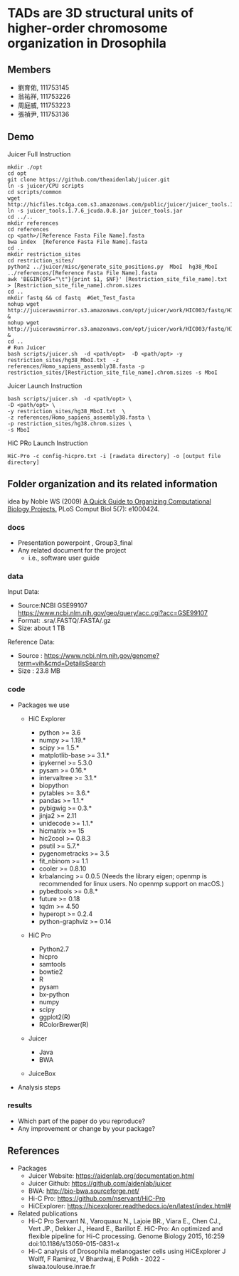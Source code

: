 # TADs are 3D structural units of higher-order chromosome organization in Drosophila
## Members
* 劉育佑, 111753145
* 翁祐祥, 111753226
* 周庭威, 111753223
* 張禎尹, 111753136

## Demo 

Juicer Full Instruction
```
mkdir ./opt 
cd opt
git clone https://github.com/theaidenlab/juicer.git
ln -s juicer/CPU scripts
cd scripts/common
wget http://hicfiles.tc4ga.com.s3.amazonaws.com/public/juicer/juicer_tools.1.7.6_jcuda.0.8.jar
ln -s juicer_tools.1.7.6_jcuda.0.8.jar juicer_tools.jar
cd ../..
mkdir references
cd references 
cp <path>/[Reference Fasta File Name].fasta  
bwa index  [Reference Fasta File Name].fasta
cd ..
mkdir restriction_sites
cd restriction_sites/
python2 ../juicer/misc/generate_site_positions.py  MboI  hg38_MboI ../references/[Reference Fasta File Name].fasta 
awk 'BEGIN{OFS="\t"}{print $1, $NF}' [Restriction_site_file_name].txt > [Restriction_site_file_name].chrom.sizes
cd ..
mkdir fastq && cd fastq  #Get_Test_fasta
nohup wget http://juicerawsmirror.s3.amazonaws.com/opt/juicer/work/HIC003/fastq/HIC003_S2_L001_R1_001.fastq.gz &
nohup wget http://juicerawsmirror.s3.amazonaws.com/opt/juicer/work/HIC003/fastq/HIC003_S2_L001_R2_001.fastq.gz &
cd ..
# Run Juicer
bash scripts/juicer.sh  -d <path/opt>  -D <path/opt> -y restriction_sites/hg38_MboI.txt  -z references/Homo_sapiens_assembly38.fasta -p restriction_sites/[Restriction_site_file_name].chrom.sizes -s MboI 
```

Juicer Launch Instruction
```
bash scripts/juicer.sh  -d <path/opt> \
-D <path/opt> \
-y restriction_sites/hg38_MboI.txt  \
-z references/Homo_sapiens_assembly38.fasta \
-p restriction_sites/hg38.chrom.sizes \
-s MboI 
```


HiC PRo Launch Instruction
```
HiC-Pro -c config-hicpro.txt -i [rawdata directory] -o [output file directory]
```




## Folder organization and its related information
idea by Noble WS (2009) [A Quick Guide to Organizing Computational Biology Projects.](https://journals.plos.org/ploscompbiol/article?id=10.1371/journal.pcbi.1000424) PLoS Comput Biol 5(7): e1000424.

### docs
* Presentation powerpoint , Group3_final 
* Any related document for the project
  * i.e., software user guide

### data
Input Data:
* Source:NCBI GSE99107 https://www.ncbi.nlm.nih.gov/geo/query/acc.cgi?acc=GSE99107
* Format: .sra/.FASTQ/.FASTA/.gz
* Size: about 1 TB

Reference Data:
* Source : https://www.ncbi.nlm.nih.gov/genome?term=vih&cmd=DetailsSearch
* Size : 23.8 MB
### code
* Packages we use 
  * HiC Explorer
    * python >= 3.6
    * numpy >= 1.19.*
    * scipy >= 1.5.*
    * matplotlib-base >= 3.1.*
    * ipykernel >= 5.3.0
    * pysam >= 0.16.*
    * intervaltree >= 3.1.*
    * biopython
    * pytables >= 3.6.*
    * pandas >= 1.1.*
    * pybigwig >= 0.3.*
    * jinja2 >= 2.11
    * unidecode >= 1.1.*
    * hicmatrix >= 15
    * hic2cool >= 0.8.3
    * psutil >= 5.7.*
    * pygenometracks >= 3.5
    * fit_nbinom >= 1.1
    * cooler >= 0.8.10
    * krbalancing >= 0.0.5 (Needs the library eigen; openmp is recommended for linux users. No openmp support on macOS.)
    * pybedtools >= 0.8.*
    * future >= 0.18
    * tqdm >= 4.50
    * hyperopt >= 0.2.4
    * python-graphviz >= 0.14
  * HiC Pro
    * Python2.7
    * hicpro
    * samtools
    * bowtie2 
    * R
    * pysam 
    * bx-python 
    * numpy 
    * scipy 
    * ggplot2(R)
    * RColorBrewer(R)

  * Juicer
    * Java
    * BWA
  * JuiceBox
* Analysis steps

### results
* Which part of the paper do you reproduce?
* Any improvement or change by your package?

## References
* Packages 
  * Juicer Website: https://aidenlab.org/documentation.html
  * Juicer Github: https://github.com/aidenlab/juicer
  * BWA:  http://bio-bwa.sourceforge.net/
  * Hi-C Pro: https://github.com/nservant/HiC-Pro
  * HiCExplorer: https://hicexplorer.readthedocs.io/en/latest/index.html#
* Related publications
  * Hi-C Pro Servant N., Varoquaux N., Lajoie BR., Viara E., Chen CJ., Vert JP., Dekker J., Heard E., Barillot E. HiC-Pro: An optimized and flexible pipeline for Hi-C processing. Genome Biology 2015, 16:259 doi:10.1186/s13059-015-0831-x
  * Hi-C analysis of Drosophila melanogaster cells using HiCExplorer J Wolff, F Ramirez, V Bhardwaj, E Polkh - 2022 - siwaa.toulouse.inrae.fr
